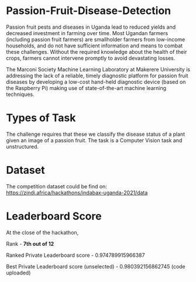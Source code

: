 # Passion-Fruit-Disease-Detection

Passion fruit pests and diseases in Uganda lead to reduced yields and decreased investment in farming over time. Most Ugandan farmers (including passion fruit farmers) are smallholder farmers from low-income households, and do not have sufficient information and means to combat these challenges. Without the required knowledge about the health of their crops, farmers cannot intervene promptly to avoid devastating losses.

The Marconi Society Machine Learning Laboratory at Makerere University is addressing the lack of a reliable, timely diagnostic platform for passion fruit diseases by developing a low-cost hand-held diagnostic device (based on the Raspberry Pi) making use of state-of-the-art machine learning techniques.

# Types of Task

The challenge requires that these we classify the disease status of a plant given an image of a passion fruit.
The task is a Computer Vision task and unstructured.

# Dataset
The competition dataset could be find on:
https://zindi.africa/hackathons/indabax-uganda-2021/data

# Leaderboard Score
At the close of the hackathon,

Rank - **7th out of 12**

Ranked Private Leaderboard score                    - 0.974789915966387

Best Private Leaderboard score (unselected)         - 0.980392156862745 (code uploaded)
